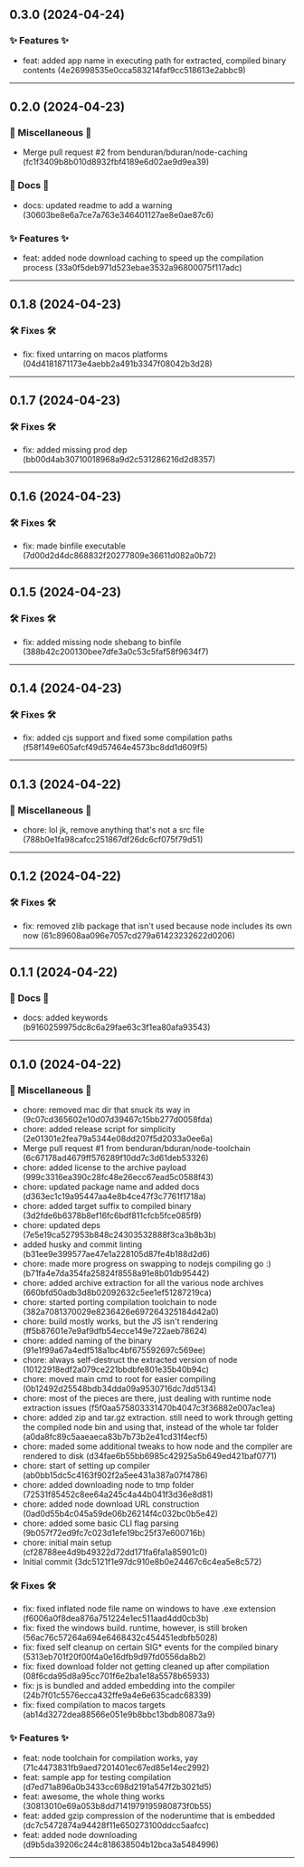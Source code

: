 ## 0.3.0 (2024-04-24)

### ✨ Features ✨

- feat: added app name in executing path for extracted, compiled binary contents (4e26998535e0cca583214faf9cc518613e2abbc9)

---

## 0.2.0 (2024-04-23)

### 🔀 Miscellaneous 🔀

- Merge pull request #2 from benduran/bduran/node-caching (fc1f3409b8b010d8932fbf4189e6d02ae9d9ea39)



### 📖 Docs 📖

- docs: updated readme to add a warning (30603be8e6a7ce7a763e346401127ae8e0ae87c6)



### ✨ Features ✨

- feat: added node download caching to speed up the compilation process (33a0f5deb971d523ebae3532a96800075f117adc)

---

## 0.1.8 (2024-04-23)

### 🛠️ Fixes 🛠️

- fix: fixed untarring on macos platforms (04d4181871173e4aebb2a491b3347f08042b3d28)

---

## 0.1.7 (2024-04-23)

### 🛠️ Fixes 🛠️

- fix: added missing prod dep (bb00d4ab30710018968a9d2c531286216d2d8357)

---

## 0.1.6 (2024-04-23)

### 🛠️ Fixes 🛠️

- fix: made binfile executable (7d00d2d4dc868832f20277809e36611d082a0b72)

---

## 0.1.5 (2024-04-23)

### 🛠️ Fixes 🛠️

- fix: added missing node shebang to binfile (388b42c200130bee7dfe3a0c53c5faf58f9634f7)

---

## 0.1.4 (2024-04-23)

### 🛠️ Fixes 🛠️

- fix: added cjs support and fixed some compilation paths (f58f149e605afcf49d57464e4573bc8dd1d609f5)

---

## 0.1.3 (2024-04-22)

### 🔀 Miscellaneous 🔀

- chore: lol jk, remove anything that's not a src file (788b0e1fa98cafcc251867df26dc6cf075f79d51)

---

## 0.1.2 (2024-04-22)

### 🛠️ Fixes 🛠️

- fix: removed zlib package that isn't used because node includes its own now (61c89608aa096e7057cd279a61423232622d0206)

---

## 0.1.1 (2024-04-22)

### 📖 Docs 📖

- docs: added keywords (b9160259975dc8c6a29fae63c3f1ea80afa93543)

---

## 0.1.0 (2024-04-22)

### 🔀 Miscellaneous 🔀

- chore: removed mac dir that snuck its way in (9c07cd365602e10d07d39467c15bb277d0058fda)
- chore: added release script for simplicity (2e01301e2fea79a5344e08dd207f5d2033a0ee6a)
- Merge pull request #1 from benduran/bduran/node-toolchain (6c67178ad4679ff576289f10dd7c3d61deb53326)
- chore: added license to the archive payload (999c3316ea390c28fc48e26ecc67ead5c0588f43)
- chore: updated package name and added docs (d363ec1c19a95447aa4e8b4ce47f3c7761f1718a)
- chore: added target suffix to compiled binary (3d2fde6b6378b8ef16fc6bdf811cfcb5fce085f9)
- chore: updated deps (7e5e19ca527953b848c24303532888f3ca3b8b3b)
- added husky and commit linting (b31ee9e399577ae47e1a228105d87fe4b188d2d6)
- chore: made more progress on swapping to nodejs compiling go :) (b71fa4e7da354fa25824f8558a91e8b01db95442)
- chore: added archive extraction for all the various node archives (660bfd50adb3d8b02092632c5ee1ef51287219ca)
- chore: started porting compilation toolchain to node (382a7081370029e8236426e697264325184d42a0)
- chore: build mostly works, but the JS isn't rendering (ff5b87601e7e9af9dfb54ecce149e722aeb78624)
- chore: added naming of the binary (91e1f99a67a4edf518a1bc4bf675592697c569ee)
- chore: always self-destruct the extracted version of node (10122918edf2a079ce221bbdbfe801e35b40b94c)
- chore: moved main cmd to root for easier compiling (0b12492d25548bdb34dda09a9530716dc7dd5134)
- chore: most of the pieces are there, just dealing with runtime node extraction issues (f5f0aa575803331470b4047c3f36882e007ac1ea)
- chore: added zip and tar.gz extraction. still need to work through getting the compiled node bin and using that, instead of the whole tar folder (a0da8fc89c5aaeaeca83b7b73b2e41cd31f4ecf5)
- chore: maded some additional tweaks to how node and the compiler are rendered to disk (d34fae6b55bb6985c42925a5b649ed421baf0771)
- chore: start of setting up compiler (ab0bb15dc5c4163f902f2a5ee431a387a07f4786)
- chore: added downloading node to tmp folder (72531f85452c8ee64a245c4a44b041f3d36e8d81)
- chore: added node download URL construction (0ad0d55b4c045a59de06b26214f4c032bc0b5e42)
- chore: added some basic CLI flag parsing (9b057f72ed9fc7c023d1efe19bc25f37e600716b)
- chore: initial main setup (cf28788ee4d9b49322d72dd171fa6fa1a85901c0)
- Initial commit (3dc5121f1e97dc910e8b0e24467c6c4ea5e8c572)



### 🛠️ Fixes 🛠️

- fix: fixed inflated node file name on windows to have .exe extension (f6006a0f8dea876a751224e1ec511aad4dd0cb3b)
- fix: fixed the windows build. runtime, however, is still broken (56ac76c57264a694e6468432c454451edbfb5028)
- fix: fixed self cleanup on certain SIG* events for the compiled binary (5313eb701f20f00f4a0e16dfb9d97fd0556da8b2)
- fix: fixed download folder not getting cleaned up after compilation (08f6cda95d8a95cc701f6e2ba1e18a5578b65933)
- fix: js is bundled and added embedding into the compiler (24b7f01c5576ecca432ffe9a4e6e635cadc68339)
- fix: fixed compilation to macos targets (ab14d3272dea88566e051e9b8bbc13bdb80873a9)



### ✨ Features ✨

- feat: node toolchain for compilation works, yay (71c4473831fb9aed7201401ec67ed85e14ec2992)
- feat: sample app for testing compilation (d7ed71a896a0b3433cc698d2191a547f2b3021d5)
- feat: awesome, the whole thing works (30813010e69a053b8dd7141979195980873f0b55)
- feat: added gzip compression of the noderuntime that is embedded (dc7c5472874a94428f11e650273100ddcc5aafcc)
- feat: added node downloading (d9b5da39206c244c818638504b12bca3a5484996)

---

